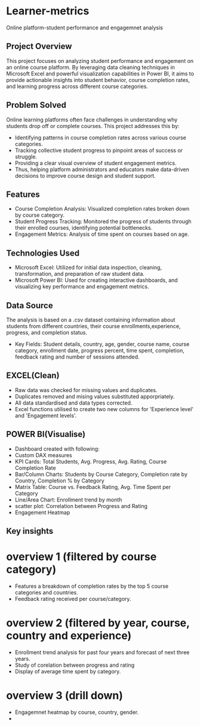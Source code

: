 # Learner-metrics
Online platform-student performance and engagemnet analysis
## Project Overview 
This project focuses on analyzing student performance and engagement on an online course platform. By leveraging data cleaning techniques in Microsoft Excel and powerful visualization capabilities in Power BI, it aims to provide actionable insights into student behavior, course completion rates, and learning progress across different course categories.
## Problem Solved 
Online learning platforms often face challenges in understanding why students drop off or complete courses. This project addresses this by:
* Identifying patterns in course completion rates across various course categories.
* Tracking collective student progress to pinpoint areas of success or struggle.
* Providing a clear visual overview of student engagement metrics.
* Thus, helping platform administrators and educators make data-driven decisions to improve course design and student support.
## Features
* Course Completion Analysis: Visualized completion rates broken down by course category.
* Student Progress Tracking: Monitored the progress of students through their enrolled courses, identifying potential bottlenecks. 
* Engagement Metrics: Analysis of time spent on courses based on age.
## Technologies Used
* Microsoft Excel: Utilized for initial data inspection, cleaning, transformation, and preparation of raw student data.
* Microsoft Power BI: Used for creating interactive dashboards, and visualizing key performance and engagement metrics.
## Data Source
The analysis is based on a .csv dataset containing information about students from different countries, their course enrollments,experience, progress, and completion status.
* Key Fields: Student details, country, age, gender, course name, course category, enrollment date, progress percent, time spent, completion, feedback rating and number of sessions attended.
## EXCEL(Clean)
* Raw data was checked for missing values and duplicates.
* Duplicates removed and mising values substituted apporpriately.
* All data standardised and data types corrected.
* Excel functions utilised to create two new columns for 'Experience level' and 'Engagement levels'.
## POWER BI(Visualise)
* Dashboard created with following:
* Custom DAX measures
* KPI Cards: Total Students, Avg. Progress, Avg. Rating, Course Completion Rate
* Bar/Column Charts: Students by Course Category, Completion rate by Country, Completion % by Category
* Matrix Table: Course vs. Feedback Rating, Avg. Time Spent per Category
* Line/Area Chart: Enrollment trend by month
* scatter plot: Correlation between Progress and Rating
* Engagement Heatmap
## Key insights
# overview 1 (filtered by course category)
* Features a breakdown of completion rates by the top 5 course categories and countries.
* Feedback rating received per course/category.
#  overview 2 (filtered by year, course, country and experience)
* Enrollment trend analysis for past four years and forecast of next three years.
* Study of corelation between progress and rating
* Display of average time spent by category.
# overview 3 (drill down)
* Engagemnet heatmap by course, country, gender.
* 
 

